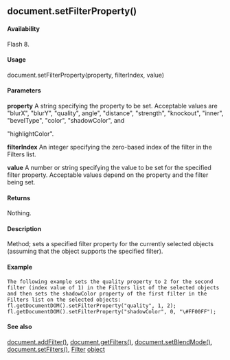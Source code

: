 ## document.setFilterProperty()

#### Availability

Flash 8.

#### Usage

document.setFilterProperty(property, filterIndex, value)

#### Parameters

**property** A string specifying the property to be set. Acceptable values are "blurX", "blurY", "quality", angle", "distance", "strength", "knockout", "inner", "bevelType", "color", "shadowColor", and
>
"highlightColor".
>
**filterIndex** An integer specifying the zero-based index of the filter in the Filters list.
>
**value** A number or string specifying the value to be set for the specified filter property. Acceptable values depend on the property and the filter being set.

#### Returns

Nothing.

#### Description

Method; sets a specified filter property for the currently selected objects (assuming that the object supports the specified filter).

#### Example

```
The following example sets the quality property to 2 for the second filter (index value of 1) in the Filters list of the selected objects and then sets the shadowColor property of the first filter in the Filters list on the selected objects:
fl.getDocumentDOM().setFilterProperty("quality", 1, 2);
fl.getDocumentDOM().setFilterProperty("shadowColor", 0, "\#FF00FF");

```
#### See also

[document.addFilter()](#_bookmark121), [document.getFilters()](#_bookmark207), [document.setBlendMode()](#_bookmark278), [document.setFilters()](#document.setFilters()), [Filter](#_bookmark425) [object](#_bookmark425)

<span id="document.setFilters()" class="anchor"></span>
